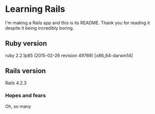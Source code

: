 # Learning Rails


I'm making a Rails app and this is its README. Thank you for reading it despite it being incredibly boring.

## Ruby version

ruby 2.2.1p85 (2015-02-26 revision 49769) [x86_64-darwin14]

## Rails version
Rails 4.2.3

### Hopes and fears
Oh, *so* many